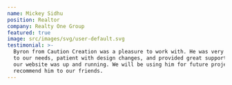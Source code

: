 ```yaml
---
name: Mickey Sidhu
position: Realtor
company: Realty One Group
featured: true
image: src/images/svg/user-default.svg
testimonial: >-
  Byron from Caution Creation was a pleasure to work with. He was very attentive
  to our needs, patient with design changes, and provided great support after
  our website was up and running. We will be using him for future projects and
  recommend him to our friends.
---
```

